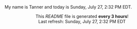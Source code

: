 My name is Tanner and today is Sunday, July 27, 2:32 PM EDT.

<p align="center">This <i>README</i> file is generated <b>every 3 hours</b>!</br>Last refresh: Sunday, July 27, 2:32 PM EDT<br /></p>
